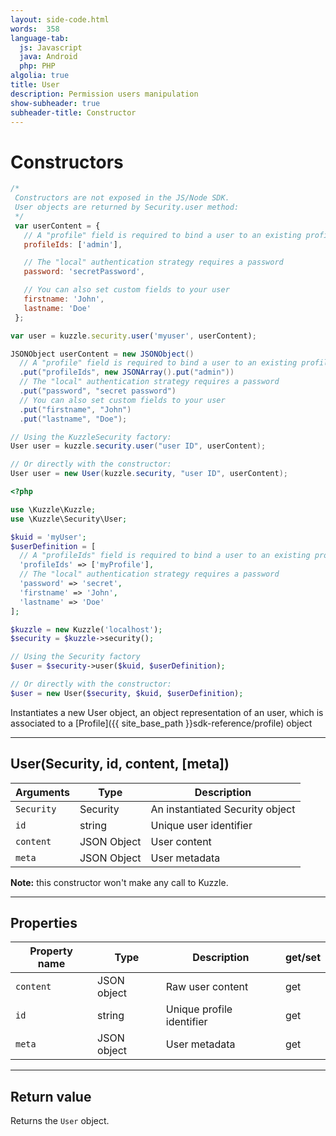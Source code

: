 ```yaml
---
layout: side-code.html
words:  358
language-tab:
  js: Javascript
  java: Android
  php: PHP
algolia: true
title: User
description: Permission users manipulation
show-subheader: true
subheader-title: Constructor
---
```


# Constructors

```js
/*
 Constructors are not exposed in the JS/Node SDK.
 User objects are returned by Security.user method:
 */
 var userContent = {
   // A "profile" field is required to bind a user to an existing profile
   profileIds: ['admin'],

   // The "local" authentication strategy requires a password
   password: 'secretPassword',

   // You can also set custom fields to your user
   firstname: 'John',
   lastname: 'Doe'
 };

var user = kuzzle.security.user('myuser', userContent);
```

```java
JSONObject userContent = new JSONObject()
  // A "profile" field is required to bind a user to an existing profile
  .put("profileIds", new JSONArray().put("admin"))
  // The "local" authentication strategy requires a password
  .put("password", "secret password")
  // You can also set custom fields to your user
  .put("firstname", "John")
  .put("lastname", "Doe");

// Using the KuzzleSecurity factory:
User user = kuzzle.security.user("user ID", userContent);

// Or directly with the constructor:
User user = new User(kuzzle.security, "user ID", userContent);
```

```php
<?php

use \Kuzzle\Kuzzle;
use \Kuzzle\Security\User;

$kuid = 'myUser';
$userDefinition = [
  // A "profileIds" field is required to bind a user to an existing profile
  'profileIds' => ['myProfile'],
  // The "local" authentication strategy requires a password
  'password' => 'secret',
  'firstname' => 'John',
  'lastname' => 'Doe'
];

$kuzzle = new Kuzzle('localhost');
$security = $kuzzle->security();

// Using the Security factory
$user = $security->user($kuid, $userDefinition);

// Or directly with the constructor:
$user = new User($security, $kuid, $userDefinition);
```

Instantiates a new User object, an object representation of an user, which is associated to a [Profile]({{ site_base_path }}sdk-reference/profile) object


---

## User(Security, id, content, [meta])

| Arguments | Type | Description |
|---------------|---------|----------------------------------------|
| ``Security`` | Security | An instantiated Security object |
| ``id`` | string | Unique user identifier |
| ``content`` | JSON Object | User content |
| ``meta`` | JSON Object | User metadata |

**Note:**  this constructor won't make any call to Kuzzle.

---

## Properties

| Property name | Type | Description | get/set |
|--------------|--------|-----------------------------------|---------|
| `content` | JSON object | Raw user content | get |
| `id` | string | Unique profile identifier | get |
| `meta` | JSON object | User metadata | get |

---

## Return value

Returns the `User` object.
